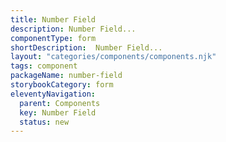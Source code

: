```yaml
---
title: Number Field
description: Number Field...
componentType: form
shortDescription:  Number Field...
layout: "categories/components/components.njk"
tags: component
packageName: number-field
storybookCategory: form
eleventyNavigation:
  parent: Components
  key: Number Field
  status: new
---
```

